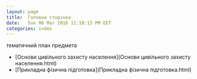 ```yaml
---
layout: page
title:  Головна сторiнка
date:   Sun 06 Mar 2016 11:10:13 PM EET
categories: index
---
```


   
тематичний план предмета
   
  * [Основи цивільного  захисту населення](Основи цивільного  захисту населення.html)
  * [Прикладна фізична підготовка](Прикладна фізична підготовка.html)


